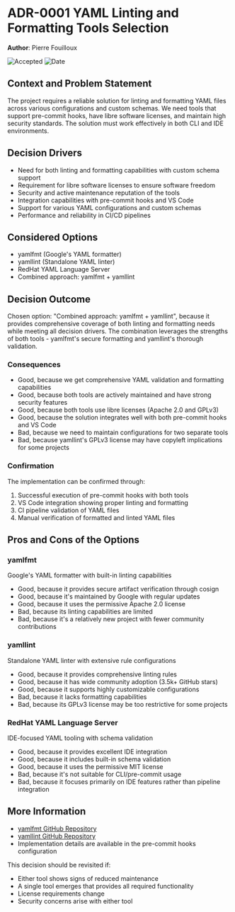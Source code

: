 # **ADR-0001** YAML Linting and Formatting Tools Selection

**Author**: Pierre Fouilloux

![Accepted](https://img.shields.io/badge/status-accepted-darkgreen) ![Date](https://img.shields.io/badge/Date-16_Feb_2024-lightblue)

## Context and Problem Statement

The project requires a reliable solution for linting and formatting YAML files across various configurations and custom schemas. We need tools that support pre-commit hooks, have libre software licenses, and maintain high security standards. The solution must work effectively in both CLI and IDE environments.

## Decision Drivers

* Need for both linting and formatting capabilities with custom schema support
* Requirement for libre software licenses to ensure software freedom
* Security and active maintenance reputation of the tools
* Integration capabilities with pre-commit hooks and VS Code
* Support for various YAML configurations and custom schemas
* Performance and reliability in CI/CD pipelines

## Considered Options

* yamlfmt (Google's YAML formatter)
* yamllint (Standalone YAML linter)
* RedHat YAML Language Server
* Combined approach: yamlfmt + yamllint

## Decision Outcome

Chosen option: "Combined approach: yamlfmt + yamllint", because it provides comprehensive coverage of both linting and formatting needs while meeting all decision drivers. The combination leverages the strengths of both tools - yamlfmt's secure formatting and yamllint's thorough validation.

### Consequences

* Good, because we get comprehensive YAML validation and formatting capabilities
* Good, because both tools are actively maintained and have strong security features
* Good, because both tools use libre licenses (Apache 2.0 and GPLv3)
* Good, because the solution integrates well with both pre-commit hooks and VS Code
* Bad, because we need to maintain configurations for two separate tools
* Bad, because yamllint's GPLv3 license may have copyleft implications for some projects

### Confirmation

The implementation can be confirmed through:

1. Successful execution of pre-commit hooks with both tools
2. VS Code integration showing proper linting and formatting
3. CI pipeline validation of YAML files
4. Manual verification of formatted and linted YAML files

## Pros and Cons of the Options

### yamlfmt

Google's YAML formatter with built-in linting capabilities

* Good, because it provides secure artifact verification through cosign
* Good, because it's maintained by Google with regular updates
* Good, because it uses the permissive Apache 2.0 license
* Bad, because its linting capabilities are limited
* Bad, because it's a relatively new project with fewer community contributions

### yamllint

Standalone YAML linter with extensive rule configurations

* Good, because it provides comprehensive linting rules
* Good, because it has wide community adoption (3.5k+ GitHub stars)
* Good, because it supports highly customizable configurations
* Bad, because it lacks formatting capabilities
* Bad, because its GPLv3 license may be too restrictive for some projects

### RedHat YAML Language Server

IDE-focused YAML tooling with schema validation

* Good, because it provides excellent IDE integration
* Good, because it includes built-in schema validation
* Good, because it uses the permissive MIT license
* Bad, because it's not suitable for CLI/pre-commit usage
* Bad, because it focuses primarily on IDE features rather than pipeline integration

## More Information

* [yamlfmt GitHub Repository](https://github.com/google/yamlfmt)
* [yamllint GitHub Repository](https://github.com/adrienverge/yamllint)
* Implementation details are available in the pre-commit hooks configuration

This decision should be revisited if:

* Either tool shows signs of reduced maintenance
* A single tool emerges that provides all required functionality
* License requirements change
* Security concerns arise with either tool
